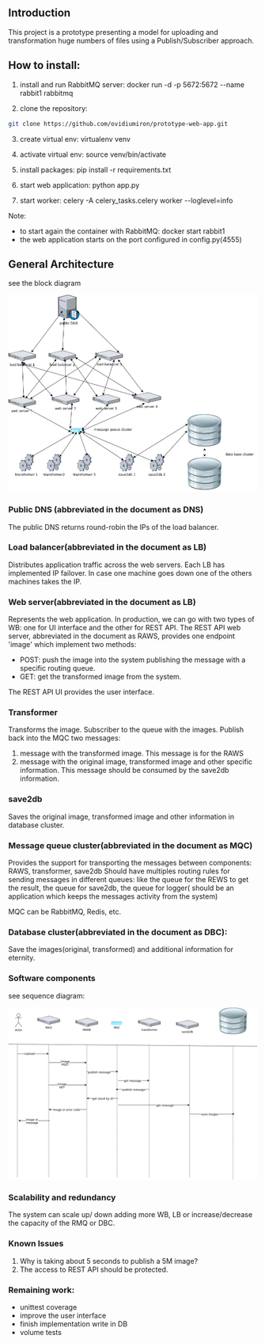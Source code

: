 ## Introduction
This project is a prototype presenting a model for uploading and transformation huge numbers of files using a Publish/Subscriber approach.

## How to install:
1. install and run RabbitMQ server: docker run -d -p 5672:5672 --name rabbit1 rabbitmq

2. clone the repository: 
``` bash 
git clone https://github.com/ovidiumiron/prototype-web-app.git
```

3. create virtual env: virtualenv venv

4. activate virtual env: source venv/bin/activate

5. install packages: pip install -r requirements.txt

6. start web application: python app.py

7. start worker: celery -A celery_tasks.celery worker  --loglevel=info

Note:
- to start again the container with RabbitMQ: docker start rabbit1
- the web application starts on the port configured in config.py(4555)


## General Architecture

see the block diagram

![alt text](block_diagrams.png)
### Public DNS (abbreviated in the document as DNS)
The public DNS returns round-robin the IPs of the load balancer.

### Load balancer(abbreviated in the document as LB)
Distributes application traffic across the web servers. Each LB has implemented IP failover.
In case one machine goes down one of the others machines takes the IP.

### Web server(abbreviated in the document as LB)
Represents the web application.
In production, we can go with two types of WB: one for UI interface and the other for REST API.
The REST API web server, abbreviated in the document as RAWS, provides one endpoint 'image' which implement two methods:
- POST: push the image into the system publishing the message with a specific routing queue.
- GET: get the transformed image from the system.

The REST API UI provides the user interface.

### Transformer
Transforms the image. Subscriber to the queue with the images.
Publish back into the MQC two messages:
1. message with the transformed image. This message is for the RAWS
2. message with the original image, transformed image and other specific information.
This message should be consumed by the save2db information.

### save2db
Saves the original image, transformed image and other information in database cluster.

### Message queue cluster(abbreviated in the document as MQC)
Provides the support for transporting the messages between components: RAWS, transformer, save2db
Should have multiples routing rules for sending messages in different queues: like the queue for the REWS to get the result,
the queue for save2db, the queue for logger( should be an application which keeps the messages activity from the system)

MQC can be RabbitMQ, Redis, etc.

### Database cluster(abbreviated in the document as DBC):
Save the images(original, transformed) and additional information for eternity.

### Software components
see sequence diagram:

![alt text](sequence_diagram.png)


### Scalability and redundancy
The system can scale up/ down adding more WB, LB or increase/decrease the
capacity of the RMQ or DBC.


### Known Issues
1. Why is taking about 5 seconds to publish a 5M image?
2. The access to REST API should be protected.



### Remaining work:
- unittest coverage
- improve the user interface
- finish implementation write in DB
- volume tests
